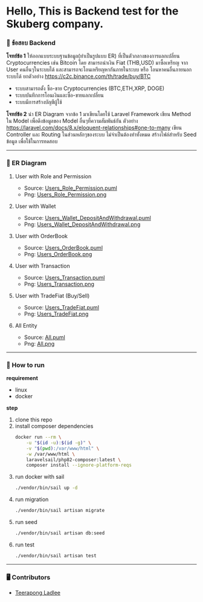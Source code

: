# Hello, This is Backend test for the Skuberg company.

### 📌 ข้อสอบ Backend

**โจทย์ข้อ 1** ให้ออกแบบระบบฐานข้อมูล(ทำเป็นรูปแบบ ER) ที่เป็นตัวกลางของการแลกเปลี่ยน Cryptocurrencies เช่น Bitcoin โดย สามารถนำเงิน Fiat (THB,USD) มาซื้อเหรียญ จาก User คนอื่นๆในระบบได้ และสามารถจะโอนเหรียญหากันภายในระบบ หรือ โอนหาคนอื่นภายนอกระบบได้
ยกตัวอย่าง https://c2c.binance.com/th/trade/buy/BTC

- ระบบสามารถตั้ง ซื้อ-ขาย Cryptocurrencies (BTC,ETH,XRP, DOGE)
- ระบบบันทึกการโอนเงินและซื้อ-ขายแลกเปลี่ยน
- ระบบมีการสร้างบัญชีผู้ใช้

**โจทย์ข้อ 2** นำ ER Diagram จากข้อ 1 มาเขียนโดยใช้ Laravel Framework
เขียน Method ใน Model เพื่อดึงข้อมูลของ Model อื่นๆที่ความสัมพันธ์กัน ตัวอย่าง https://laravel.com/docs/8.x/eloquent-relationships#one-to-many
เขียน Controller และ Routing ในส่วนหลักๆของระบบ ไม่จำเป็นต้องทำทั้งหมด
สร้างไฟล์สำหรับ Seed ข้อมูล เพื่อใช้ในการทดสอบ

---

### 🌈 ER Diagram
1. User with Role and Permission
    - Source: [Users_Role_Permission.puml](./design/diagrams/er/Users_Role_Permission.puml)
    - Png: [Users_Role_Permission.png](./design/diagrams/png/Users_Role_Permission.png)

2. User with Wallet
    - Source: [Users_Wallet_DepositAndWithdrawal.puml](./design/diagrams/er/Users_Wallet_DepositAndWithdrawal.puml)
    - Png: [Users_Wallet_DepositAndWithdrawal.png](./design/diagrams/png/Users_Wallet_DepositAndWithdrawal.png)

3. User with OrderBook
    - Source: [Users_OrderBook.puml](./design/diagrams/er/Users_OrderBook.puml)
    - Png: [Users_OrderBook.png](./design/diagrams/png/Users_OrderBook.png)

4. User with Transaction
    - Source: [Users_Transaction.puml](./design/diagrams/er/Users_Transaction.puml)
    - Png: [Users_Transaction.png](./design/diagrams/png/Users_Transaction.png)

5. User with TradeFiat (Buy/Sell)
    - Source: [Users_TradeFiat.puml](./design/diagrams/er/Users_TradeFiat.puml)
    - Png: [Users_TradeFiat.png](./design/diagrams/png/Users_TradeFiat.png)

6. All Entity
    - Source: [All.puml](./design/diagrams/er/All.puml)
    - Png: [All.png](./design/diagrams/png/All.png)

---

### 📝 How to run
**requirement**
- linux
- docker

**step**
1. clone this repo
2. install composer dependencies
    ```sh
    docker run --rm \
        -u "$(id -u):$(id -g)" \
        -v "$(pwd):/var/www/html" \
        -w /var/www/html \
        laravelsail/php82-composer:latest \
        composer install --ignore-platform-reqs
    ```
3. run docker with sail
    ```sh
    ./vendor/bin/sail up -d
    ```
4. run migration
    ```sh
    ./vendor/bin/sail artisan migrate
    ```
5. run seed
    ```sh
    ./vendor/bin/sail artisan db:seed
    ```
6. run test
    ```sh
    ./vendor/bin/sail artisan test
    ```

---

### 🖥️ Contributors
- [Teerapong Ladlee](https://github.com/xemoe)
